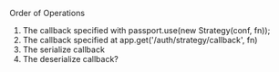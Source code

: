 Order of Operations

1. The callback specified with passport.use(new Strategy(conf, fn));
2. The callback specified at app.get('/auth/strategy/callback', fn)
3. The serialize callback
4. The deserialize callback?
